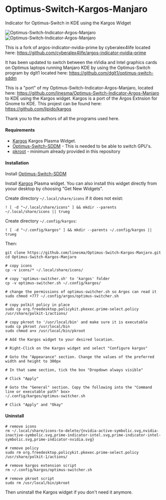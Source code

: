 # Optimus-Switch-Kargos-Manjaro
Indicator for Optimus-Switch in KDE using the Kargos Widget


![Optimus-Switch-Indicator-Argos-Manjaro](https://github.com/linesma/Optimus-Switch-Indicator-Argos-Manjaro/blob/master/screenshots/optimus-switcher-intel.jpg)     ![Optimus-Switch-Indicator-Argos-Manjaro](https://github.com/linesma/Optimus-Switch-Indicator-Argos-Manjaro/blob/master/screenshots/optimus-switcher-nvidia.jpg)

This is a fork of argos-indicator-nvidia-prime by cyberalex4life located here: https://github.com/cyberalex4life/argos-indicator-nvidia-prime

It has been updated to switch between the nVidia and Intel graphics cards on Optimus laptops running Manjaro KDE by using the Optimus-Switch program by dglt1 located here: https://github.com/dglt1/optimus-switch-sddm

This is a "port" of my Optimus-Switch-Indicator-Argos-Manjaro, located here: https://github.com/linesma/Optimus-Switch-Indicator-Argos-Manjaro to KDE using the Kargos widget. Kargos is a port of the Argos Extnsion for Gnome to KDE. This projest can be found here: https://github.com/lipido/kargos

Thank you to the authors of all the programs used here.

#### Requirements
- [Kargos](https://github.com/lipido/kargos) Kargos Plasma Widget.
- [Optimus-Switch-SDDM](https://github.com/dglt1/optimus-switch-sddm) - This is needed to be able to switch GPU's.
- [pkroot](https://github.com/cyberalex4life/pkroot) - minimum already provided in this repository

#### Installation
Install [Optimus-Switch-SDDM](https://github.com/dglt1/optimus-switch-sddm)

Install [Kargos](https://github.com/lipido/kargos) Plasma widget. You can also install this widget directly from yoour desktop by choosing "Get New Widgets".

Create directory `~/.local/share/icons` if it does not exist:
```
! [ -d "~/.local/share/icons" ] && mkdir --parents ~/.local/share/icons || trueg
```

Create directory `~/.config/kargos`:
```
! [ -d "~/.config/kargos" ] && mkdir --parents ~/.config/kargos || trueg
```

Then:
```
git clone https://github.com/linesma/Optimus-Switch-Kargos-Manjaro.git
cd Optimus-Switch-Kargos-Manjaro

# copy icons
cp -v icons/* ~/.local/share/icons/

# copy 'optimus-switcher.sh' to 'kargos' folder
cp -v optimus-switcher.sh ~/.config/kargos/

# change the permissions of optimus-switcher.sh so Argos can read it
sudo chmod +777 ~/.config/argos/optimus-switcher.sh

# copy polkit policy in place
sudo cp org.freedesktop.policykit.pkexec.prime-select.policy /usr/share/polkit-1/actions/

# copy pkroot to '/usr/local/bin' and make sure it is executable
sudo cp pkroot /usr/local/bin
sudo chmod a+x /usr/local/bin/pkroot

# Add the Kargos widget to your desired location.

# Right-Click on the Kargos widget and select "Configure kargos"

# Goto the "Appearance" section. Change the values of the preferred width and height to 300px

# In that same section, tick the box "Dropdown always visible"

# Click "Apply"

# Goto the "General" section. Copy the following into the "Command line or executable path" box>
~/.config/kargos/optimus-switcher.sh

# Click "Apply" and "Okay"

```
#### Uninstall
```
# remove icons
rm ~/.local/share/icons-to-delete/{nvidia-active-symbolic.svg,nvidia-inactive-symbolic.svg,prime-indicator-intel.svg,prime-indicator-intel-symbolic.svg,prime-indicator-nvidia.svg}

# remove policy
sudo rm org.freedesktop.policykit.pkexec.prime-select.policy /usr/share/polkit-1/actions/

# remove kargos extension script
rm ~/.config/kargos/optimus-switcher.sh

# remove pkroot script
sudo rm /usr/local/bin/pkroot

```
Then uninstall the Kargos widget if you don't need it anymore.

